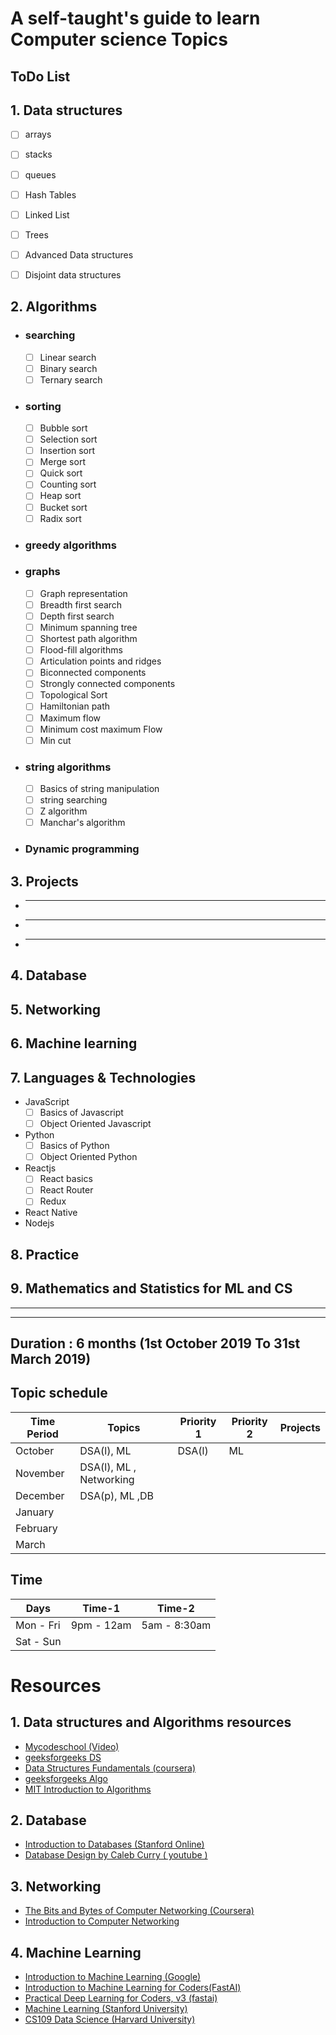 

#  A self-taught's guide to learn Computer science Topics



## ToDo List
## 1.  Data structures

- [ ] arrays
- [ ] stacks
- [ ] queues
- [ ] Hash Tables
- [ ] Linked List
- [ ] Trees
- [ ] Advanced Data structures
- [ ] Disjoint data structures


## 2. Algorithms
- ### searching
  - [ ]  Linear search
  - [ ]  Binary search
  - [ ]  Ternary search
- ### sorting
  - [ ]  Bubble sort
  - [ ]  Selection sort
  - [ ]  Insertion sort
  - [ ]  Merge sort
  - [ ]  Quick sort
  - [ ]  Counting sort
  - [ ]  Heap sort 
  - [ ]  Bucket sort
  - [ ]  Radix sort
- ### greedy algorithms
  
- ### graphs
  - [ ] Graph representation
  - [ ] Breadth first search
  - [ ] Depth first search
  - [ ] Minimum spanning tree
  - [ ] Shortest path algorithm
  - [ ] Flood-fill algorithms
  - [ ] Articulation points and ridges
  - [ ] Biconnected components
  - [ ] Strongly connected components
  - [ ] Topological Sort
  - [ ] Hamiltonian path
  - [ ] Maximum flow
  - [ ] Minimum cost maximum Flow
  - [ ] Min cut
- ### string algorithms
   - [ ] Basics of string manipulation
   - [ ] string searching
   - [ ] Z algorithm
   - [ ] Manchar's algorithm
- ### Dynamic programming
  
## 3. Projects 
- ___________
- ___________
- ___________
## 4. Database
## 5. Networking

## 6. Machine learning
## 7. Languages & Technologies
- JavaScript
  - [ ] Basics of Javascript
  - [ ] Object Oriented Javascript
- Python
  - [ ] Basics of Python
  - [ ] Object Oriented Python
- Reactjs
  - [ ] React basics
  - [ ] React Router
  - [ ] Redux
- React Native
- Nodejs
## 8. Practice
## 9. Mathematics and Statistics for ML and CS

___
___

## Duration : 6 months (1st October 2019 To 31st March 2019)

## Topic schedule
Time Period | Topics | Priority 1 | Priority 2 | Projects|
------------|---------|------------|-----------|---------|
October  | DSA(l), ML |   DSA(l) |  ML
November | DSA(l), ML , Networking|
December | DSA(p), ML ,DB 
January | 
February | 
March | 


## Time 
Days | Time-1 |   Time-2 | 
------------|---------|------------
Mon - Fri  | 9pm - 12am |  5am - 8:30am|
Sat - Sun |



# Resources

## 1. Data structures and Algorithms resources

- [ Mycodeschool (Video)](https://www.youtube.com/watch?v=92S4zgXN17o&list=PL2_aWCzGMAwI3W_JlcBbtYTwiQSsOTa6P)
- [geeksforgeeks DS](https://www.geeksforgeeks.org/data-structures/)
- [Data Structures Fundamentals
(coursera)](https://www.edx.org/course/data-structures-fundamentals)
- [geeksforgeeks Algo](https://www.geeksforgeeks.org/fundamentals-of-algorithms/)
- [MIT Introduction to Algorithms ](https://courses.csail.mit.edu/6.006/fall11/notes.shtml)


## 2. Database
- [Introduction to Databases (Stanford Online)](https://lagunita.stanford.edu/courses/DB/2014/SelfPaced/about)
- [Database Design by Caleb Curry ( youtube )](https://www.youtube.com/watch?v=h0j0QN2b57M&list=PL_c9BZzLwBRK0Pc28IdvPQizD2mJlgoID)

## 3. Networking
- [ The Bits and Bytes of Computer Networking (Coursera)
](https://www.coursera.org/learn/computer-networking)
- [Introduction to Computer Networking
](https://lagunita.stanford.edu/courses/Engineering/Networking-SP/SelfPaced/about)

## 4. Machine Learning
- [Introduction to Machine Learning (Google)
](https://developers.google.com/machine-learning/crash-course/ml-intro)
- [Introduction to Machine Learning for Coders(FastAI)](http://course18.fast.ai/ml)
- [Practical Deep Learning for Coders, v3 (fastai)
](https://course.fast.ai/)
- [Machine Learning (Stanford University)](https://www.coursera.org/learn/machine-learning?)
- [CS109 Data Science (Harvard University)
](http://cs109.github.io/2015/)

